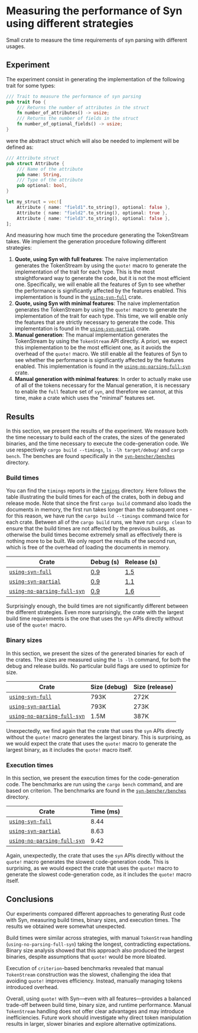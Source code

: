 # Measuring the performance of Syn using different strategies

Small crate to measure the time requirements of syn parsing with different usages.

## Experiment

The experiment consist in generating the implementation of the following trait for some types:

```rust
/// Trait to measure the performance of syn parsing
pub trait Foo {
    /// Returns the number of attributes in the struct
    fn number_of_attributes() -> usize;
    /// Returns the number of fields in the struct
    fn number_of_optional_fields() -> usize;
}
```

were the abstract struct which will also be needed to implement will be defined as:

```rust
/// Attribute struct
pub struct Attribute {
    /// Name of the attribute
    pub name: String,
    /// Type of the attribute
    pub optional: bool,
}

let my_struct = vec![
    Attribute { name: "field1".to_string(), optional: false },
    Attribute { name: "field2".to_string(), optional: true },
    Attribute { name: "field3".to_string(), optional: false },
];
```

And measuring how much time the procedure generating the TokenStream takes. We implement the generation
procedure following different strategies:

1. **Quote, using Syn with full features**: The naive implementation generates the TokenStream by using the `quote!` macro to generate the
   implementation of the trait for each type. This is the most straightforward way to generate the code, but
   it is not the most efficient one. Specifically, we will enable all the features of Syn to see whether the
   performance is significantly affected by the features enabled. This implementation is found in the
   [`using-syn-full`](using-syn-full) crate.
2. **Quote, using Syn with minimal features**: The naive implementation generates the TokenStream by using the `quote!` macro to generate the
   implementation of the trait for each type. This time, we will enable only the features that are strictly
   necessary to generate the code. This implementation is found in the [`using-syn-partial`](using-syn-partial) crate.
3. **Manual generation**: The manual implementation generates the TokenStream by using the `TokenStream` API directly. A priori, we expect this
   implementation to be the most efficient one, as it avoids the overhead of the `quote!` macro. We still enable
   all the features of Syn to see whether the performance is significantly affected by the features enabled.
   This implementation is found in the [`using-no-parsing-full-syn`](using-no-parsing-full-syn) crate.
4. **Manual generation with minimal features**: In order to actually make use of all of the tokens necessary for the Manual generation,
   it is necessary to enable the `full` feature set of `syn`, and therefore we cannot, at this time, make a crate which uses
   the "minimal" features set.

## Results

In this section, we present the results of the experiment. We measure both the time necessary to build each of the
crates, the sizes of the generated binaries, and the time necessary to execute the code-generation code.
We use respectively `cargo build --timings`, `ls -lh target/debug/` and `cargo bench`. The benches are found
specifically in the [`syn-bencher/benches`](syn-bencher/benches) directory.

### Build times

You can find the `timings` reports in the [`timings`](timings) directory. Here follows the table illustrating the build
times for each of the crates, both in debug and release mode. Note that since the first `cargo build` command also loads
the documents in memory, the first run takes longer than the subsequent ones - for this reason, we have run the `cargo build --timings`
command twice for each crate. Between all of the `cargo build` runs, we have run `cargo clean` to ensure that the build times
are not affected by the previous builds, as otherwise the build times become extremely small as effectively there is nothing
more to be built. We only report the results of the second run, which is free of the overhead of loading the documents in memory.

| Crate | Debug (s) | Release (s) |
|-------|-----------|-------------|
| [`using-syn-full`](using-syn-full) | [0.9](timings/using-syn-full.debug.html) | [1.5](timings/using-syn-full.release.html) |
| [`using-syn-partial`](using-syn-partial) | [0.9](timings/using-syn-partial.debug.html) | [1.1](timings/using-syn-partial.release.html) |
| [`using-no-parsing-full-syn`](using-no-parsing-full-syn) | [0.9](timings/using-no-parsing-full-syn.debug.html) | [1.6](timings/using-no-parsing-full-syn.release.html) |

Surprisingly enough, the build times are not significantly different between the different strategies. Even more surprisingly, the crate with the largest build time requirements is the one that uses the `syn` APIs directly without use of the `quote!` macro.

### Binary sizes

In this section, we present the sizes of the generated binaries for each of the crates. The sizes are measured using the `ls -lh` command, for both the debug and release builds. No particular build flags are used to optimize for size.

| Crate | Size (debug) | Size (release) |
|-------|--------------|----------------|
| [`using-syn-full`](using-syn-full) | 793K | 272K |
| [`using-syn-partial`](using-syn-partial) | 793K | 273K |
| [`using-no-parsing-full-syn`](using-no-parsing-full-syn) | 1.5M | 387K |

Unexpectedly, we find again that the crate that uses the `syn` APIs directly without the `quote!` macro generates the largest binary. This is surprising, as we would expect the crate that uses the `quote!` macro to generate the largest binary, as it includes the `quote!` macro itself.

### Execution times

In this section, we present the execution times for the code-generation code. The benchmarks are run using the `cargo bench` command, and are based on criterion. The benchmarks are found in the [`syn-bencher/benches`](syn-bencher/benches) directory.

| Crate | Time (ms) |
|-------|-----------|
| [`using-syn-full`](using-syn-full) | 8.44 |
| [`using-syn-partial`](using-syn-partial) | 8.63 |
| [`using-no-parsing-full-syn`](using-no-parsing-full-syn) | 9.42 |

Again, unexpectedly, the crate that uses the `syn` APIs directly without the `quote!` macro generates the slowest code-generation code. This is surprising, as we would expect the crate that uses the `quote!` macro to generate the slowest code-generation code, as it includes the `quote!` macro itself.

## Conclusions

Our experiments compared different approaches to generating Rust code with Syn, measuring build times, binary sizes, and execution times. The results we obtained were somewhat unexpected.

Build times were similar across strategies, with manual `TokenStream` handling (`using-no-parsing-full-syn`) taking the longest, contradicting expectations. Binary size analysis showed that this approach also produced the largest binaries, despite assumptions that `quote!` would be more bloated.

Execution of `criterion`-based benchmarks revealed that manual `TokenStream` construction was the slowest, challenging the idea that avoiding `quote!` improves efficiency. Instead, manually managing tokens introduced overhead.

Overall, using `quote!` with Syn—even with all features—provides a balanced trade-off between build time, binary size, and runtime performance. Manual `TokenStream` handling does not offer clear advantages and may introduce inefficiencies. Future work should investigate why direct token manipulation results in larger, slower binaries and explore alternative optimizations.
